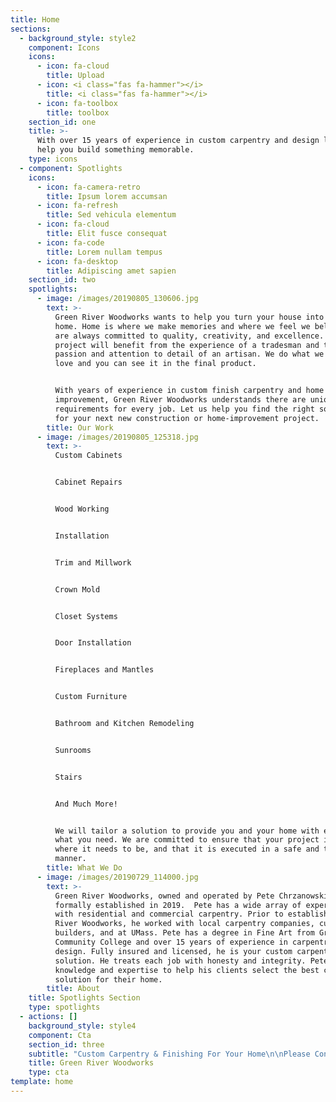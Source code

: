 ```yaml
---
title: Home
sections:
  - background_style: style2
    component: Icons
    icons:
      - icon: fa-cloud
        title: Upload
      - icon: <i class="fas fa-hammer"></i>
        title: <i class="fas fa-hammer"></i>
      - icon: fa-toolbox
        title: toolbox
    section_id: one
    title: >-
      With over 15 years of experience in custom carpentry and design let us
      help you build something memorable.
    type: icons
  - component: Spotlights
    icons:
      - icon: fa-camera-retro
        title: Ipsum lorem accumsan
      - icon: fa-refresh
        title: Sed vehicula elementum
      - icon: fa-cloud
        title: Elit fusce consequat
      - icon: fa-code
        title: Lorem nullam tempus
      - icon: fa-desktop
        title: Adipiscing amet sapien
    section_id: two
    spotlights:
      - image: /images/20190805_130606.jpg
        text: >-
          Green River Woodworks wants to help you turn your house into your
          home. Home is where we make memories and where we feel we belong. We
          are always committed to quality, creativity, and excellence. Your
          project will benefit from the experience of a tradesman and the
          passion and attention to detail of an artisan. We do what we know and
          love and you can see it in the final product. 


          With years of experience in custom finish carpentry and home
          improvement, Green River Woodworks understands there are unique
          requirements for every job. Let us help you find the right solution
          for your next new construction or home-improvement project.
        title: Our Work
      - image: /images/20190805_125318.jpg
        text: >-
          Custom Cabinets


          Cabinet Repairs


          Wood Working


          Installation


          Trim and Millwork


          Crown Mold


          Closet Systems


          Door Installation


          Fireplaces and Mantles


          Custom Furniture


          Bathroom and Kitchen Remodeling


          Sunrooms


          Stairs


          And Much More!


          We will tailor a solution to provide you and your home with exactly
          what you need. We are committed to ensure that your project is always
          where it needs to be, and that it is executed in a safe and timely
          manner.
        title: What We Do
      - image: /images/20190729_114000.jpg
        text: >-
          Green River Woodworks, owned and operated by Pete Chrzanowski, was
          formally established in 2019.  Pete has a wide array of experience
          with residential and commercial carpentry. Prior to establishing Green
          River Woodworks, he worked with local carpentry companies, custom
          builders, and at UMass. Pete has a degree in Fine Art from Greenfield
          Community College and over 15 years of experience in carpentry and
          design. Fully insured and licensed, he is your custom carpentry
          solution. He treats each job with honesty and integrity. Pete has the
          knowledge and expertise to help his clients select the best custom
          solution for their home.
        title: About
    title: Spotlights Section
    type: spotlights
  - actions: []
    background_style: style4
    component: Cta
    section_id: three
    subtitle: "Custom Carpentry & Finishing For Your Home\n\nPlease Contact Us:\n\n\U0001F4F1413-522-0583\n\n\U0001F4E7 pete@greenriverwoodworks.com"
    title: Green River Woodworks
    type: cta
template: home
---
```


